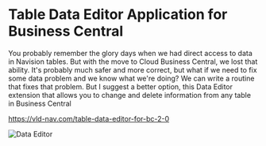 # Table Data Editor Application for Business Central
You probably remember the glory days when we had direct access to data in Navision tables. But with the move to Cloud Business Central, we lost that ability. It's probably much safer and more correct, but what if we need to fix some data problem and we know what we're doing? We can write a routine that fixes that problem. But I suggest a better option, this Data Editor extension that allows you to change and delete information from any table in Business Central

https://vld-nav.com/table-data-editor-for-bc-2-0


![Data Editor](https://static.tildacdn.com/tild3565-3631-4636-b463-303765396635/OpenTable.gif)
